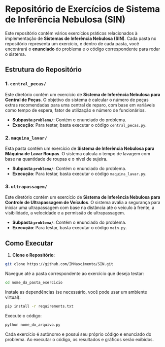 # Repositório de Exercícios de Sistema de Inferência Nebulosa (SIN)

Este repositório contém vários exercícios práticos relacionados à implementação de **Sistemas de Inferência Nebulosa (SIN)**. Cada pasta no repositório representa um exercício, e dentro de cada pasta, você encontrará o **enunciado** do problema e o código correspondente para rodar o sistema.

## Estrutura do Repositório

### 1. `central_pecas/`
Este diretório contém um exercício de **Sistema de Inferência Nebulosa para Central de Peças**. O objetivo do sistema é calcular o número de peças extras recomendadas para uma central de reparo, com base em variáveis como tempo de espera, fator de utilização e número de funcionários.

- **Subpasta `problema/`**: Contém o enunciado do problema.
- **Execução**: Para testar, basta executar o código `central_pecas.py`.

### 2. `maquina_lavar/`
Esta pasta contém um exercício de **Sistema de Inferência Nebulosa para Máquina de Lavar Roupas**. O sistema calcula o tempo de lavagem com base na quantidade de roupas e o nível de sujeira.

- **Subpasta `problema/`**: Contém o enunciado do problema.
- **Execução**: Para testar, basta executar o código `maquina_lavar.py`.

### 3. `ultrapassagem/`
Este diretório contém um exercício de **Sistema de Inferência Nebulosa para Controle de Ultrapassagem de Veículos**. O sistema avalia a segurança para iniciar uma ultrapassagem com base na distância até o veículo à frente, a visibilidade, a velocidade e a permissão de ultrapassagem.

- **Subpasta `problema/`**: Contém o enunciado do problema.
- **Execução**: Para testar, basta executar o código `main.py`.

## Como Executar

1. **Clone o Repositório**:

```bash
git clone https://github.com/IMNascimento/SIN.git
```

Navegue até a pasta correspondente ao exercício que deseja testar:

```bash
cd nome_da_pasta_exercicio
```

Instale as dependências (se necessário, você pode usar um ambiente virtual):
```bash
pip install -r requirements.txt
```

Execute o código:

```bash
python nome_do_arquivo.py
```

Cada exercício é autônomo e possui seu próprio código e enunciado do problema. Ao executar o código, os resultados e gráficos serão exibidos.